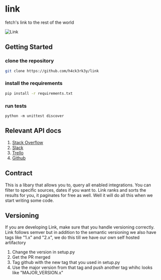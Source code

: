 # link
fetch's link to the rest of the world

![Link](https://imgur.com/2RUClFK.png)

## Getting Started

### clone the repository

```bash
git clone https://github.com/h4ck3rk3y/link
```

### install the requirements

```bash
pip install -r requirements.txt

```

### run tests

```
python -m unittest discover
```

## Relevant API docs

1. [Stack Overflow](https://api.stackexchange.com/docs)
2. [Slack](https://api.slack.com/methods/search.messages)
3. [Trello](https://developer.atlassian.com/cloud/trello/guides/rest-api/api-introduction/#search)
4. [Github](https://docs.github.com/en/rest/reference/search)

## Contract

This is a libary that allows you to, query all enabled integrations. You can filter to specific sources, dates if you want to.
Link ranks and sorts the results for you, it paginates for free as well. Well it will do all this when we start writing some code.

## Versioning

If you are developing Link, make sure that you handle versioning correctly. Link follows semver but in addition to the semantic versioning we also have tags like "1.x" and "2.x", we do this till we have our own self hosted
artifactory

1. Change the version in setup.py
2. Get the PR merged
3. Tag github with the new tag that you used in setup.py
4. Use the major version from that tag and push another tag whihc looks like "MAJOR_VERSION.x"